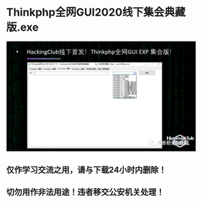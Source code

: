# Thinkphp全网GUI2020线下集会典藏版.exe

![](.\img\1.png)

## 仅作学习交流之用，请与下载24小时内删除！

## 切勿用作非法用途！违者移交公安机关处理！

